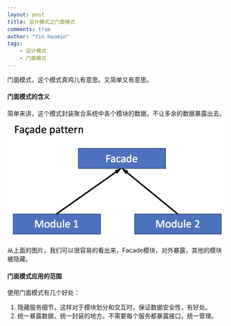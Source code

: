 ```yaml
---
layout: post
title: 设计模式之门面模式
comments: true
author: "Yin Haomin"
tags:
    - 设计模式
    - 门面模式
---
```


门面模式，这个模式真鸡儿有意思。又简单又有意思。<br>
#### 门面模式的含义<br>
简单来讲，这个模式封装聚合系统中各个模块的数据，不让多余的数据暴露出去。<br>
![gras](/images/designpattern/DesignPattern-FacedePattern.png)<br>
从上面的图片，我们可以很容易的看出来，Facade模块，对外暴露，其他的模块被隐藏。<br>

#### 门面模式应用的范围<br>
使用门面模式有几个好处：<br>
1. 隐藏服务细节，这样对于模块划分和交互时，保证数据安全性，有好处。<br>
2. 统一暴露数据，统一封装的地方。不需要每个服务都暴露接口，统一管理。<br>

